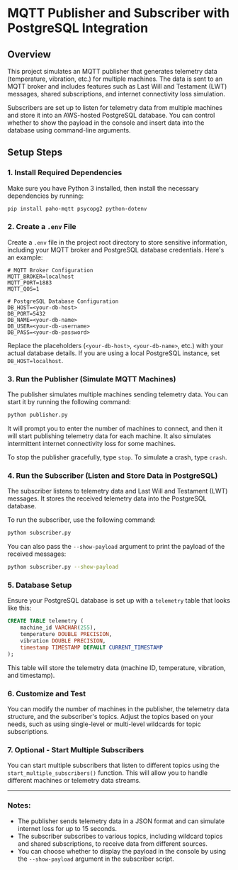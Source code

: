 # MQTT Publisher and Subscriber with PostgreSQL Integration

## Overview
This project simulates an MQTT publisher that generates telemetry data (temperature, vibration, etc.) for multiple machines. The data is sent to an MQTT broker and includes features such as Last Will and Testament (LWT) messages, shared subscriptions, and internet connectivity loss simulation. 

Subscribers are set up to listen for telemetry data from multiple machines and store it into an AWS-hosted PostgreSQL database. You can control whether to show the payload in the console and insert data into the database using command-line arguments.

## Setup Steps

### 1. Install Required Dependencies
Make sure you have Python 3 installed, then install the necessary dependencies by running:

```bash
pip install paho-mqtt psycopg2 python-dotenv
```

### 2. Create a `.env` File
Create a `.env` file in the project root directory to store sensitive information, including your MQTT broker and PostgreSQL database credentials. Here's an example:

```env
# MQTT Broker Configuration
MQTT_BROKER=localhost
MQTT_PORT=1883
MQTT_QOS=1

# PostgreSQL Database Configuration
DB_HOST=<your-db-host>
DB_PORT=5432
DB_NAME=<your-db-name>
DB_USER=<your-db-username>
DB_PASS=<your-db-password>
```

Replace the placeholders (`<your-db-host>`, `<your-db-name>`, etc.) with your actual database details. If you are using a local PostgreSQL instance, set `DB_HOST=localhost`.

### 3. Run the Publisher (Simulate MQTT Machines)
The publisher simulates multiple machines sending telemetry data. You can start it by running the following command:

```bash
python publisher.py
```

It will prompt you to enter the number of machines to connect, and then it will start publishing telemetry data for each machine. It also simulates intermittent internet connectivity loss for some machines.

To stop the publisher gracefully, type `stop`. To simulate a crash, type `crash`.

### 4. Run the Subscriber (Listen and Store Data in PostgreSQL)
The subscriber listens to telemetry data and Last Will and Testament (LWT) messages. It stores the received telemetry data into the PostgreSQL database.

To run the subscriber, use the following command:

```bash
python subscriber.py
```

You can also pass the `--show-payload` argument to print the payload of the received messages:

```bash
python subscriber.py --show-payload
```

### 5. Database Setup
Ensure your PostgreSQL database is set up with a `telemetry` table that looks like this:

```sql
CREATE TABLE telemetry (
    machine_id VARCHAR(255),
    temperature DOUBLE PRECISION,
    vibration DOUBLE PRECISION,
    timestamp TIMESTAMP DEFAULT CURRENT_TIMESTAMP
);
```

This table will store the telemetry data (machine ID, temperature, vibration, and timestamp).

### 6. Customize and Test
You can modify the number of machines in the publisher, the telemetry data structure, and the subscriber's topics. Adjust the topics based on your needs, such as using single-level or multi-level wildcards for topic subscriptions.

### 7. Optional - Start Multiple Subscribers
You can start multiple subscribers that listen to different topics using the `start_multiple_subscribers()` function. This will allow you to handle different machines or telemetry data streams.

---

### Notes:
- The publisher sends telemetry data in a JSON format and can simulate internet loss for up to 15 seconds.
- The subscriber subscribes to various topics, including wildcard topics and shared subscriptions, to receive data from different sources.
- You can choose whether to display the payload in the console by using the `--show-payload` argument in the subscriber script.
